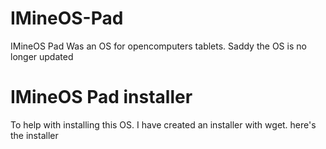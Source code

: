 # IMineOS-Pad
IMineOS Pad Was an OS for opencomputers tablets. Saddy the OS is no longer updated
# IMineOS Pad installer
To help with installing this OS. I have created an installer with wget. here's the installer
